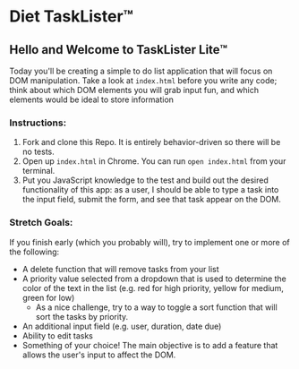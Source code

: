 # Diet TaskLister™️

## Hello and Welcome to TaskLister Lite™️

Today you'll be creating a simple to do list application that will focus on DOM manipulation. Take a look at `index.html` before you write any code; think about which DOM elements you will grab input fun, and which elements would be ideal to store information

### Instructions:

1. Fork and clone this Repo. It is entirely behavior-driven so there will be no tests.
2. Open up `index.html` in Chrome. You can run `open index.html` from your terminal.
3. Put you JavaScript knowledge to the test and build out the desired functionality of this app: as a user, I should be able to type a task into the input field, submit the form, and see that task appear on the DOM.

### Stretch Goals:
If you finish early (which you probably will), try to implement one or more of the following:

- A delete function that will remove tasks from your list
- A priority value selected from a dropdown that is used to determine the color of the text in the list (e.g. red for high priority, yellow for medium, green for low)
	- As a nice challenge, try to a way to toggle a sort function that will sort the tasks by priority.
- An additional input field (e.g. user, duration, date due)
- Ability to edit tasks
- Something of your choice! The main objective is to add a feature that allows the user's input to affect the DOM.
